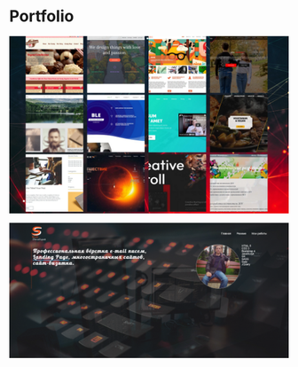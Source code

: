 # Portfolio


![image](https://github.com/SergeyS85/MyPortfolioNew/blob/master/img/main.png)

![image](https://github.com/SergeyS85/MyPortfolioNew/blob/master/img/mywork.png)
